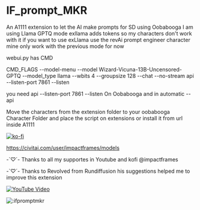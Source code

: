 # IF_prompt_MKR
An A1111 extension to let the AI make prompts for SD using Oobabooga
I am using Llama GPTQ mode exllama adds tokens so my characters don't work with it if you want to use exLlama use the revAi prompt engineer character mine only work with the previous mode for now

webui.py has CMD

CMD_FLAGS
--model-menu --model Wizard-Vicuna-13B-Uncensored-GPTQ --model_type llama --wbits 4 --groupsize 128 --chat --no-stream api --listen-port 7861 --listen

you need 
api --listen-port 7861 --listen
On Oobabooga 
and in automatic --api

Move the characters from the extension folder to your oobabooga Character Folder and place the script on extensions or install it from url inside A1111



[![ko-fi](https://ko-fi.com/img/githubbutton_sm.svg)](https://ko-fi.com/O4O51R44U)

https://civitai.com/user/impactframes/models

 -`♡´- Thanks to all my supportes in Youtube and kofi @impactframes 
 
 -`♡´- Thanks to Revolved from Rundiffusion his suggestions helped me to improve this extension


[![YouTube Video](https://img.youtube.com/vi/Y1E_y7ZrX5w/0.jpg)](https://youtu.be/Y1E_y7ZrX5w)





<img src="https://count.getloli.com/get/@ifpromptmkr?theme=rule34" alt=":ifpromptmkr" />
